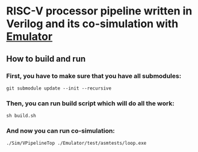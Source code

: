 # RISC-V processor pipeline written in Verilog and its co-simulation with [Emulator](!https://github.com/MIPT-2023-RISC-V-Emulator-Team/Emulator)

## How to build and run
### First, you have to make sure that you have all submodules:
```
git submodule update --init --recursive
```
### Then, you can run build script which will do all the work:
```
sh build.sh
```
### And now you can run co-simulation:
```
./Sim/VPipelineTop ./Emulator/test/asmtests/loop.exe
```
